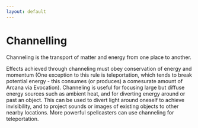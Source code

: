 ```yaml
---
layout: default
---
```


# Channelling

Channeling is the transport of matter and energy from one place to
another. 

Effects achieved through channeling must obey conservation of energy and momentum (One exception to this rule is teleportation, which tends to break potential energy - this consumes (or produces) a comesurate amount of Arcana via Evocation). Channeling is useful for focusing large but diffuse energy sources such as ambient heat, and for diverting energy around or past an object. This can be used to divert light around oneself to achieve invisibility, and to project sounds or images of existing objects to other nearby locations. More powerful spellcasters can use channeling for teleportation.
